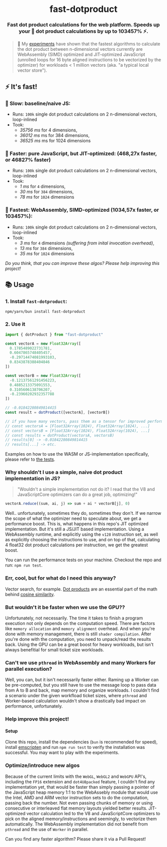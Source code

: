 <span align="center">

  # fast-dotproduct

  ### Fast dot product calculations for the web platform. Speeds up your 🐌 dot product calculations by up to 103457% ⚡.

</span>

> 🔬 My [experiments](./experiments/) have shown that the fastest algorithms to calculate the dot product between n-dimensional vectors currently
> are WebAssembly (SIMD) optimized and JIT-optimized JavaScript (unrolled loops for 16 byte aligned instructions to be vectorized by the optimizer) for workloads < 1 million vectors (aka. "a typical local vector store").

## ⚡ It's fast!

### 🐌 Slow: baseline/naive JS:
- Runs: `100k` single dot product calculations on 2 n-dimensional vectors, loop-inlined
- Took:
  - *35756 ms* for 4 dimensions, 
  - *36012 ms* ms for 384 dimensions, 
  - *36525 ms* ms for 1024 dimensions

### 🦆 Faster: pure JavaScript, but JIT-optimized: (468,27x faster, or 46827% faster)
- Runs: `100k` single dot product calculations on 2 n-dimensional vectors, loop-inlined
- Took:
  - *1 ms* for `4` dimensions, 
  - *30 ms* for `384` dimensions, 
  - *78 ms* for `1024` dimensions

### 🐇 Fastest: WebAssembly, SIMD-optimized (1034,57x faster, or 103457%):
- Runs: `100k` single dot product calculations on 2 n-dimensional vectors, loop-inlined
- Took:
  - *3 ms* for `4` dimensions _(suffering from inital invocation overhead)_, 
  - *13 ms* for `384` dimensions, 
  - *35 ms* for `1024` dimensions

_Do you think, that you can improve these algos? Please help improving this project!_

## 📚 Usage

### 1. Install `fast-dotproduct`:

`npm/yarn/bun install fast-dotproduct`

### 2. Use it

```ts
import { dotProduct } from "fast-dotproduct"

const vectorA = new Float32Array([
  0.1785489022731781,
  0.6047865748405457,
  -0.29714474081993103,
  0.8343878388404846
])

const vectorB = new Float32Array([
  -0.12137561291456223,
  0.4885213375091553,
  0.3105606138706207,
  -0.23960202932357788
])

// -0.01842280849814415
const result = dotProduct([vectorA], [vectorB])

// if you have many vectors, pass them as a tensor for improved performance:
// const vectorsA = [Float32Array(1024), Float32Array(1024), ...]
// const vectorsB = [Float32Array(1024), Float32Array(1024), ...]
// const results = dotProduct(vectorsA, vectorsB)
// results[0] -> -0.01842280849814415
// results[...] -> etc.
```

Examples on how to use the WASM or JS-implementation specifically, please refer to [the tests](./src/index.spec.ts).

### Why shouldn't I use a simple, naive dot product implementation in JS?

> "Wouldn't a simple implementation not do it? I read that the V8 and JavaScriptCore optimizers can do a great job, optimizing!"

```ts
vectorA.reduce((sum, ai, j) => sum + ai * vectorB[j], 0)
```

Well.. unfortunately, sometimes they do, sometimes they don't. If we narrow the scope of what the optimizer need to speculate about,
we get a performance boost. This is, what happens in this repo's JIT optimized implementation. But it's still a JS/JIT based implementation.
Using a WebAssembly runtime, and explicitly using the `v128` instruction set, as well as explicitly choosing the instructions to use, 
and on top of that, calculating 4 float32 dot product calculations per instruction, we get the greatest boost.

You can run the performance tests on your machine. Checkout the repo and run: `npm run test`.

### Err, cool, but for what do I need this anyway?

Vector search, for example. [Dot products](https://en.wikipedia.org/wiki/Dot_product) are an essential part of the math behind [cosine similarity](https://en.wikipedia.org/wiki/Cosine_similarity).

### But wouldn't it be faster when we use the GPU?? 

Unfortunately, not necessarily. The time it takes to finish a program execution not only depends on the computation speed.
There are factors like `memory allocation` and `memory alignment` overhead. And when you're done with memory management,
there is still `shader compilation`. After you're done with the computation, you need to unpack/read the results back.
Using the GPU can be a great boost for heavy workloads, but isn't always benefitial for small ticket size workloads.


### Can't we use `pthread` in WebAssembly and many Workers for parallel execution?

Well, you can, but it isn't necessarily faster either. Raming up a Worker can be pre-computed, but you still have to use the 
message loop to pass data from A to B and back, map memory and organize workloads. I couldn't find a scenario under the given
workfload ticket sizes, where `pthread` and Worker-based calculation wouldn't show a drastically bad impact on performance, unfortunately.

### Help improve this project!

#### Setup

Clone this repo, install the dependencies (`bun` is recommended for speed), install [emscripten](https://emscripten.org/index.html) 
and run `npm run test` to verify the installation was successful. You may want to play with the experiments.


### Optimize/introduce new algos

Because of the current limits with the `WebGL`, `WebGL2` and `WebGPU` API's, including the `FP16` extension and `dot4U8packed` feature,
I couldn't find any implementation yet, that would be faster than simply passing a pointer of the JavaScript heap memory 1:1 
to the WebAssebly module that would use the Intel, AMD and ARM vector instruction sets to do the computation, passing back
the number. Not even passing chunks of memory or using consecutive or interleaved flat memory layouts yielded better results.
JIT-optimized vector calculation led to the V8 and JavaScriptCore optimizers to pick on the aligned memory/instructions and 
seemingly, to vectorize them automatically. The WebAssembly implementation did not benefit from `pthread` and the use of 
`Worker` in parallel.

Can you find any faster algorithm? Please share it via a Pull Request!
